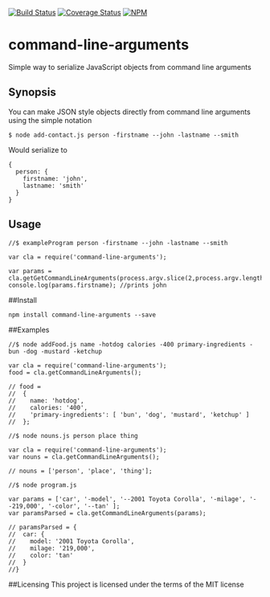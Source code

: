[![Build Status](https://travis-ci.org/BenjaminLykins/command-line-arguments.svg?branch=master)](https://travis-ci.org/BenjaminLykins/command-line-arguments)
[![Coverage Status](https://coveralls.io/repos/github/BenjaminLykins/command-line-arguments/badge.svg?branch=master)](https://coveralls.io/github/BenjaminLykins/command-line-arguments?branch=master)
[![NPM](https://nodei.co/npm/command-line-arguments.png?compact=true)](https://npmjs.org/package/command-line-arguments)
# command-line-arguments
Simple way to serialize JavaScript objects from command line arguments

## Synopsis
You can make JSON style objects directly from command line arguments using the simple notation
```
$ node add-contact.js person -firstname --john -lastname --smith
```
Would serialize to
```
{
  person: {
    firstname: 'john',
    lastname: 'smith'
  }
}
```
## Usage
```
//$ exampleProgram person -firstname --john -lastname --smith

var cla = require('command-line-arguments');

var params = cla.getGetCommandLineArguments(process.argv.slice(2,process.argv.length));
console.log(params.firstname); //prints john
```

##Install
```
npm install command-line-arguments --save
```

##Examples

```
//$ node addFood.js name -hotdog calories -400 primary-ingredients -bun -dog -mustard -ketchup

var cla = require('command-line-arguments');
food = cla.getCommandLineArguments();

// food =
//  {
//    name: 'hotdog',
//    calories: '400',
//    'primary-ingredients': [ 'bun', 'dog', 'mustard', 'ketchup' ]
//  };
```

```
//$ node nouns.js person place thing

var cla = require('command-line-arguments');
var nouns = cla.getCommandLineArguments();

// nouns = ['person', 'place', 'thing'];
```

```
//$ node program.js

var params = ['car', '-model', '--2001 Toyota Corolla', '-milage', '--219,000', '-color', '--tan' ];
var paramsParsed = cla.getCommandLineArguments(params);

// paramsParsed = {
//  car: {
//    model: '2001 Toyota Corolla',
//    milage: '219,000',
//    color: 'tan'
//  }
//}
```

##Licensing
This project is licensed under the terms of the MIT license
